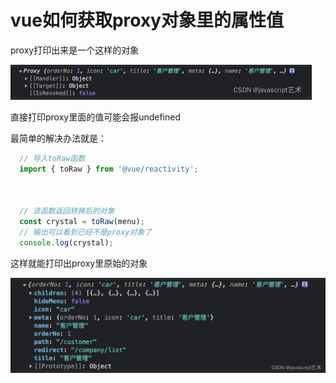 # vue如何获取proxy对象里的属性值

proxy打印出来是一个这样的对象

![img](02.关于proxy（代理）.assets/watermark,type_d3F5LXplbmhlaQ,shadow_50,text_Q1NETiBAamF2YXNjcmlwdOiJuuacrw==,size_11,color_FFFFFF,t_70,g_se,x_16.png)

 直接打印proxy里面的值可能会报undefined

最简单的解决办法就是：

```js
  // 导入toRaw函数
  import { toRaw } from '@vue/reactivity';
 
 
 
  // 该函数返回转换后的对象
  const crystal = toRaw(menu);
  // 输出可以看到已经不是proxy对象了
  console.log(crystal);
```

这样就能打印出proxy里原始的对象

![img](02.关于proxy（代理）.assets/watermark,type_d3F5LXplbmhlaQ,shadow_50,text_Q1NETiBAamF2YXNjcmlwdOiJuuacrw==,size_20,color_FFFFFF,t_70,g_se,x_16.png)

